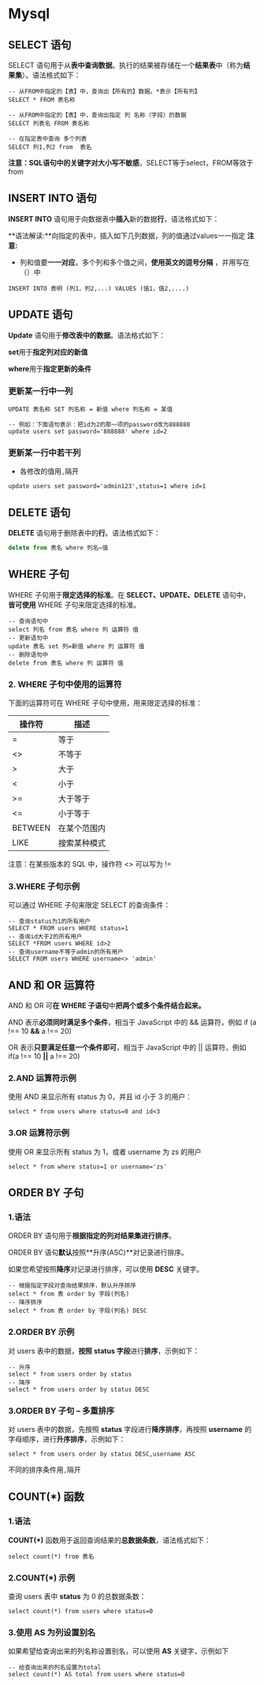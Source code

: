 # Mysql

## SELECT 语句 

SELECT 语句用于从**表中查询数据**。执行的结果被存储在一个**结果表**中（称为**结果集**）。语法格式如下：

```mysql
-- 从FROM中指定的【表】中，查询出【所有的】数据。*表示【所有列】
SELECT * FROM 表名称

-- 从FROM中指定的【表】中，查询出指定 列 名称（字段）的数据
SELECT 列表名 FROM 表名称

-- 在指定表中查询 多个列表
SELECT 列1,列2 from  表名
```

**注意：**SQL语句中的**关键字对大小写不敏感**，SELECT等于select，FROM等效于from



## INSERT INTO 语句 

**INSERT INTO** 语句用于向数据表中**插入**新的数据**行**，语法格式如下：

**语法解读:**向指定的表中，插入如下几列数据，列的值通过values一一指定
**注意:**

- 列和值要**一一对应**，多个列和多个值之间，**使用英文的逗号分隔**	，并用写在（）中

```mysql
INSERT INTO 表明 (列1，列2,...) VALUES (值1，值2,....)
```



## UPDATE 语句 

**Update** 语句用于**修改表中的数据**。语法格式如下：

**set**用于**指定列对应的新值**

**where**用于**指定更新的条件**

### 更新某一行中一列

```mysql
UPDATE 表名称 SET 列名称 = 新值 where 列名称 = 某值

-- 例如：下面语句表示：把id为2的那一项的password改为888888
update users set password='888888' where id=2
```

### 更新某一行中若干列

- 各修改的值用`,`隔开

```mysql
update users set password='admin123',status=1 where id=1
```

## DELETE 语句 

**DELETE** 语句用于删除表中的**行**。语法格式如下：

```js
delete from 表名 where 列名=值
```



## WHERE 子句 

WHERE 子句用于**限定选择的标准**。在 **SELECT、UPDATE、DELETE** 语句中，**皆可使用** WHERE 子句来限定选择的标准。

```mysql
-- 查询语句中
select 列名 from 表名 where 列 运算符 值
-- 更新语句中
update 表名 set 列=新值 where 列 运算符 值
-- 删除语句中
delete from 表名 where 列 运算符 值
```

### 2. WHERE 子句中使用的运算符 

下面的运算符可在 WHERE 子句中使用，用来限定选择的标准：

| 操作符  | 描述         |
| ------- | ------------ |
| =       | 等于         |
| <>      | 不等于       |
| >       | 大于         |
| <       | 小于         |
| >=      | 大于等于     |
| <=      | 小于等于     |
| BETWEEN | 在某个范围内 |
| LIKE    | 搜索某种模式 |

注意：在某些版本的 SQL 中，操作符 <> 可以写为 !=

### 3.WHERE 子句示例 

可以通过 WHERE 子句来限定 SELECT 的查询条件：

```mysql
-- 查询status为1的所有用户
SELECT * FROM users WHERE status=1
-- 查询id大于2的所有用户
SELECT *FROM users WHERE id>2
-- 查询username不等于admin的所有用户
SELECT FROM users WHERE username<> 'admin'
```

## AND 和 OR 运算符 

AND 和 OR 可**在 WHERE 子语句**中**把两个或多个条件结合起来。**

AND 表示**必须同时满足多个条件**，相当于 JavaScript 中的 && 运算符，例如 if (a !== 10 **&&** a !== 20) 

OR 表示**只要满足任意一个条件即可**，相当于 JavaScript 中的 || 运算符，例如 if(a !== 10 **||** a !== 20)

### 2.AND 运算符示例 

使用 AND 来显示所有 status 为 0，并且 id 小于 3 的用户：

```mysql
select * from users where status=0 and id<3
```

### 3.OR 运算符示例

使用 OR 来显示所有 status 为 1，或者 username 为 zs 的用户

```mysql
select * from where status=1 or username='zs'
```



## ORDER BY 子句

### 1.语法 

ORDER BY 语句用于**根据指定的列对结果集进行排序**。

ORDER BY 语句**默认**按照**升序(ASC)**对记录进行排序。 

如果您希望按照**降序**对记录进行排序，可以使用 **DESC** 关键字。

```mysql
-- 根据指定字段对查询结果排序，默认升序排序
select * from 表 order by 字段(列名)
-- 降序排序
select * from 表 order by 字段(列名) DESC
```



### 2.ORDER BY 示例

对 users 表中的数据，**按照 status 字段**进行**排序**，示例如下：

```mysql
-- 升序
select * from users order by status
-- 降序
select * from users order by status DESC
```



### 3.ORDER BY 子句 – 多重排序 

对 users 表中的数据，先按照 **status** 字段进行**降序排序**，再按照 **username** 的字母顺序，进行**升序排序**，示例如下：

```mysql
select * from users order by status DESC,username ASC
```

不同的排序条件用`,`隔开



## COUNT(*) 函数 

### 1.语法 

**COUNT(*)** 函数用于返回查询结果的**总数据条数**，语法格式如下：

```mysql
select count(*) from 表名
```

### 2.COUNT(*) 示例 

查询 users 表中 **status** 为 0 的总数据条数：

```mysql
select count(*) from users where status=0
```

### 3.使用 AS 为列设置别名 

如果希望给查询出来的列名称设置别名，可以使用 **AS** 关键字，示例如下

```mysql
-- 给查询出来的列名设置为total
select count(*) AS total from users where status=0
```

